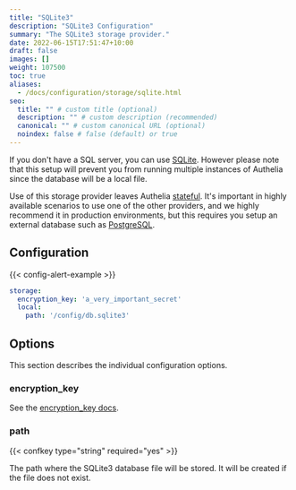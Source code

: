 ```yaml
---
title: "SQLite3"
description: "SQLite3 Configuration"
summary: "The SQLite3 storage provider."
date: 2022-06-15T17:51:47+10:00
draft: false
images: []
weight: 107500
toc: true
aliases:
  - /docs/configuration/storage/sqlite.html
seo:
  title: "" # custom title (optional)
  description: "" # custom description (recommended)
  canonical: "" # custom canonical URL (optional)
  noindex: false # false (default) or true
---
```


If you don't have a SQL server, you can use [SQLite](https://en.wikipedia.org/wiki/SQLite).
However please note that this setup will prevent you from running multiple
instances of Authelia since the database will be a local file.

Use of this storage provider leaves Authelia [stateful](../../overview/authorization/statelessness.md). It's important
in highly available scenarios to use one of the other providers, and we highly recommend it in production environments,
but this requires you setup an external database such as [PostgreSQL](postgres.md).

## Configuration

{{< config-alert-example >}}

```yaml {title="configuration.yml"}
storage:
  encryption_key: 'a_very_important_secret'
  local:
    path: '/config/db.sqlite3'
```

## Options

This section describes the individual configuration options.

### encryption_key

See the [encryption_key docs](introduction.md#encryption_key).

### path

{{< confkey type="string" required="yes" >}}

The path where the SQLite3 database file will be stored. It will be created if the file does not exist.
